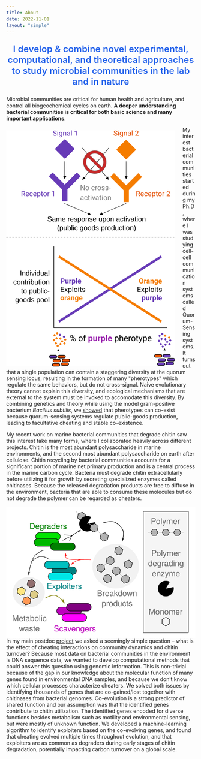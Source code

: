 ```yaml
---
title: About
date: 2022-11-01
layout: "simple"
---
```


<div style="text-align: center; font-size: 1.5rem; font-weight: 600; padding-left: 0px; padding-right: 0px; max-width: 50rem; margin: 0 auto">
<p style="color: rgb(37, 99, 235);">I develop & combine novel experimental, computational, and theoretical approaches to study microbial communities in the lab and in nature</p>
</div>

Microbial communities are critical for human health and agriculture, and control all
biogeochemical cycles on earth. **A deeper understanding bacterial communities is critical for
both basic science and many important applications**.

<img align="left" src="qs.svg" width="450" style="padding-right: 20px; padding-top: 10px; margin-top: 0px; margin-bottom: 5px">

My interest bacterial communities started during my Ph.D, where I was studying cell-cell communication systems called 
Quorum-Sensing systems. It turns out that a single population can contain a staggering diversity at the
quorum sensing locus, resulting in the formation of many "pherotypes" which regulate the same behaviors, but do not
cross-signal. Naive evolutionary theory cannot explain this diversity, and ecological mechanisms that are external
to the system must be invoked to accomodate this diversity. By combining genetics and theory while using the model 
gram-positive bacterium _Bacillus subtilis_, we [showed](https://www.pnas.org/doi/full/10.1073/pnas.1520615113) 
that pherotypes can co-exist because quorum-sensing systems regulate public-goods production, leading to 
facultative cheating and stable co-existence.

My recent work on marine bacterial communities that degrade chitin saw this interest take many forms,
where I collaborated heavily across different projects. Chitin is the most abundant polysaccharide in marine environments, and the second most abundant polysaccharide on earth after cellulose. Chitin recycling by
bacterial communities accounts for a significant portion of marine net primary production and is a central
process in the marine carbon cycle. Bacteria must degrade chitin extracellularly before utilizing it for growth
by secreting specialized enzymes called chitinases. Because the released degradation products are free to
diffuse in the environment, bacteria that are able to consume these molecules but do not degrade the
polymer can be regarded as cheaters.

<img align="right" src="trophic.svg" width="550">

In my main postdoc [project](https://www.science.org/doi/full/10.1126/sciadv.abi4717) we asked a seemingly simple question – what is the effect
of cheating interactions on community dynamics and chitin turnover? Because most data on bacterial
communities in the environment is DNA sequence data, we wanted to develop computational methods that
could answer this question using genomic information. This is non-trivial because of the gap in our
knowledge about the molecular function of many genes found in environmental DNA samples, and because
we don’t know which cellular processes characterize cheaters. We solved both issues by identifying
thousands of genes that are co-gained/lost together with chitinases from bacterial genomes. Co-evolution is
a strong predictor of shared function and our assumption was that the identified genes contribute to chitin
utilization. The identified genes encoded for diverse functions besides metabolism such as motility and
environmental sensing, but were mostly of unknown function. We developed a machine-learning algorithm
to identify exploiters based on the co-evolving genes, and found that cheating evolved multiple times
throughout evolution, and that exploiters are as common as degraders during early stages of chitin
degradation, potentially impacting carbon turnover on a global scale.

